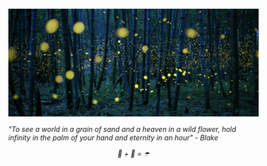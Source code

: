 ![Header](https://github.com/ph1-618O/ph1-618O/blob/main/fireflies_banner.png)
<div style="font-family: Futura, Helvetica, arial, sans-serif, text-align:right"><em>
"To see a world in a grain of sand and a heaven in a wild flower,
hold infinity in the palm of your hand and eternity in an hour" - Blake
<br>
<p style="text-align: center;"> 🧢 + 🚩 = ☂️ </p>
<!-- 👋 Hi, I’m @ph1-618O
👀 I’m interested in coding
- 👩🏽‍💻 I'm experienced with building full stacks with Python, SQL, Javascript, HTML/CSS, R, Julia, Ruby
- 💞️ I’m looking to collaborate on real world projects
- 🉑 I know Japanese -->
</em></div>
<i class="ri-leaf-fill"></i>

<!---
ph1-618O/ph1-618O is a ✨ special ✨ repository because its `README.md` (this file) appears on your GitHub profile.
You can click the Preview link to take a look at your changes.
--->
